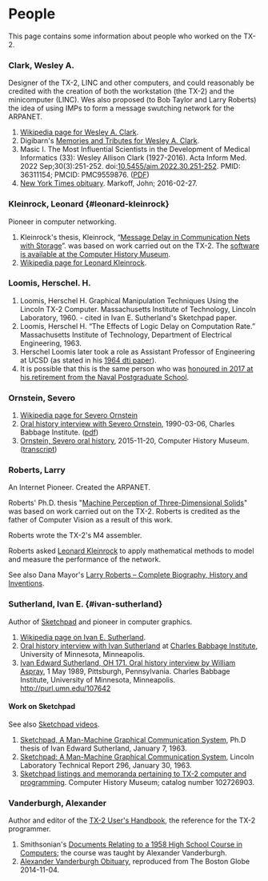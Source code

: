 # People

This page contains some information about people who worked on the
TX-2.

### Clark, Wesley A.

Designer of the TX-2, LINC and other computers, and could reasonably
be credited with the creation of both the workstation (the TX-2) and
the minicomputer (LINC).  Wes also proposed (to Bob Taylor and Larry
Roberts) the idea of using IMPs to form a message swutching network
for the ARPANET.

1. [Wikipedia page for Wesley
   A. Clark](https://en.wikipedia.org/wiki/Wesley_A._Clark).
1. Digibarn's [Memories and Tributes for Wesley
   A. Clark](https://www.digibarn.com/stories/wes-clark-memorial/index.html).
1. Masic I. The Most Influential Scientists in the Development of
   Medical Informatics (33): Wesley Allison Clark (1927-2016). Acta
   Inform Med. 2022
   Sep;30(3):251-252. doi:[10.5455/aim.2022.30.251-252](https://doi.org/10.5455/aim.2022.30.251-252). PMID:
   36311154; PMCID:
   PMC9559876. ([PDF](https://www.ejmanager.com/mnstemps/6/6-1662705981.pdf?t=1759829036))
2. [New York Times
   obituary](https://www.nytimes.com/2016/02/28/business/wesley-a-clark-made-computing-personal-dies-at-88.html). Markoff,
   John; 2016-02-27.

### Kleinrock, Leonard {#leonard-kleinrock}

Pioneer in computer networking.

1. Kleinrock's thesis, Kleinrock, “[Message Delay in Communication
   Nets with Storage](http://hdl.handle.net/1721.1/11562)”. was based
   on work carried out on the TX-2.  The [software is available at the
   Computer History
   Museum](https://www.computerhistory.org/collections/catalog/300000161/).
1. [Wikipedia page for Leonard Kleinrock](https://en.wikipedia.org/wiki/Leonard_Kleinrock).

### Loomis, Herschel. H.

1. Loomis, Herschel H. Graphical Manipulation Techniques Using the
   Lincoln TX-2 Computer. Massachusetts Institute of Technology,
   Lincoln Laboratory, 1960. - cited in Ivan E. Sutherland's Sketchpad
   paper.
1. Loomis, Herschel H. “The Effects of Logic Delay on Computation
   Rate.” Massachusetts Institute of Technology, Department of
   Electrical Engineering, 1963.
1. Herschel Loomis later took a role as Assistant Professor of
   Engineering at UCSD (as stated in his [1964
dti  paper](https://doi.org/10.1145/800257.808886)).
1. It is possible that this is the same person who was [honoured in
   2017 at his retirement from the Naval Postgraduate
   School](https://nps.edu/-/nps-honors-longtime-ece-space-systems-professor-herschel-loomis).

### Ornstein, Severo

1. [Wikipedia page for Severo Ornstein](https://en.wikipedia.org/wiki/Severo_Ornstein)
1. [Oral history interview with Severo
   Ornstein](https://hdl.handle.net/11299/107591), 1990-03-06, Charles
   Babbage Institute. ([pdf](https://conservancy.umn.edu/server/api/core/bitstreams/ba315452-4b81-4124-8296-40f47d9e202c/content))
1. [Ornstein, Severo oral
   history](https://www.computerhistory.org/collections/catalog/102738018/), 2015-11-20,
   Computer History Museum. ([transcript](https://www.computerhistory.org/collections/catalog/102738019/))

### Roberts, Larry

An Internet Pioneer.  Created the ARPANET.

Roberts' Ph.D. thesis "[Machine Perception of Three-Dimensional
Solids](https://dspace.mit.edu/handle/1721.1/11589)" was based on work
carried out on the TX-2.  Roberts is credited as the father of
Computer Vision as a result of this work.

Roberts wrote the TX-2's M4 assembler.

Roberts asked [Leonard Kleinrock](#leonard-kleinrock) to apply
mathematical methods to model and measure the performance of the
network.

See also Dana Mayor's [Larry Roberts – Complete Biography, History and
Inventions](https://history-computer.com/people/larry-roberts-complete-biography/).

### Sutherland, Ivan E. {#ivan-sutherland}

Author of [Sketchpad](https://en.wikipedia.org/wiki/Sketchpad) and
pioneer in computer graphics.

1. [Wikipedia page on Ivan E. Sutherland](https://en.wikipedia.org/wiki/Ivan_Sutherland).
2. [Oral history interview with Ivan
   Sutherland](https://hdl.handle.net/11299/107642)
   at [Charles Babbage Institute](https://cse.umn.edu/cbi), University
   of Minnesota, Minneapolis.
3. [Ivan Edward Sutherland, OH 171. Oral history interview by William
   Aspray](https://hdl.handle.net/11299/10764), 1 May 1989,
   Pittsburgh, Pennsylvania. Charles Babbage Institute, University of
   Minnesota, Minneapolis. http://purl.umn.edu/107642

#### Work on Sketchpad

See also [Sketchpad videos](videos#sketchpad).

1. [Sketchpad, A Man-Machine Graphical Communication
   System](http://www.bitsavers.org/pdf/mit/tx-2/Sketchpad_A_Man-Machine_Graphical_Communication_System_Jan63.pdf),
   Ph.D thesis of Ivan Edward Sutherland, January 7, 1963.
1. [Sketchpad: A Man-Machine Graphical Communication
   System](http://www.bitsavers.org/pdf/mit/tx-2/Sketchpad_TR296_Jan63.pdf),
   Lincoln Laboratory Technical Report 296, January 30, 1963.
1. [Sketchpad listings and memoranda pertaining to TX-2 computer and
   programming](https://www.computerhistory.org/collections/catalog/102726903).
   Computer History Museum; catalog number 102726903.

### Vanderburgh, Alexander

Author and editor of the [TX-2 User's Handbook](documentation#UH), the
reference for the TX-2 programmer.

1. Smithsonian's [Documents Relating to a 1958 High School Course in
   Computers](https://www.si.edu/object/set-documents-relating-1958-high-school-course-computers-punch-cards%3Anmah_1761120);
   the course was taught by Alexander Vanderburgh.
1. [Alexander Vanderburgh
   Obituary](https://www.legacy.com/obituaries/name/alexander-vanderburgh-obituary?pid=173041969),
   reproduced from The Boston Globe 2014-11-04.
